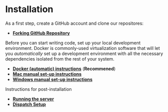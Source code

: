 # Installation

As a first step, create a GitHub account and clone our repositores:

* [**Forking GitHub Repository**](/installation/forking-the-repo.md)

Before you can start writing code, set up your local development environment. Docker is commonly-used virtualization software that will let you _automatically_ set up a development environment with all the necessary dependencies isolated from the rest of your system.

* [**Docker (automatic) instructions**](/installation/docker.md) (**Recommened**)
* [**Mac manual set-up instructions**](/installation/mac.md)
* [**Windows manual set-up instructions**](/installation/windows.md)

Instructions for post-installation

* [**Running the server**](/installation/running-the-server.md)
* [**Dispatch Setup**](/installation/dispatch-setup.md)


